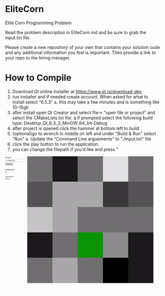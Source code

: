 # EliteCorn

Elite Corn Programming Problem

Read the problem description in EliteCorn.md and be sure to grab the input.txt file.

Please create a new repository of your own that contains your solution code and any additional information you feel is important. Then provide a link to your repo to the hiring manager.

# How to Compile
1. Download Qt online installer at https://www.qt.io/download-dev 
2. run installer and if needed create account.  When asked for what to install select "6.5.3"
    a. this may take a few minutes and is something like 10-15gb
3. after install open Qt Creator and select file-> "open file or project" and select the CMakeLists.txt file.
    a if prompted select the following build type: Desktop_Qt_6_5_3_MinGW_64_bit-Debug
5. after project is opened click the hammer at bottom left to build
6. (optional)go to wrench in middle on left and under "Build & Run" select "Run"
    a. Update the "Command Line arguements" to "./input.txt" file
8. click the play button to run the application.
9. you can change the filepath if you'd like and press " 

![EliteCorn Demo](./EliteCorn_Demo.gif)

